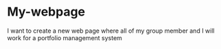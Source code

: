 # My-webpage
I want to create a new web page where all of my group member  and I will work for a portfolio management system
